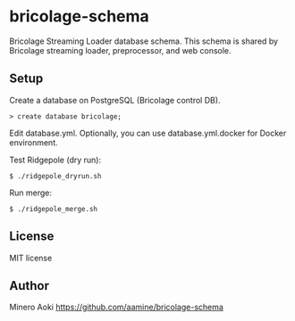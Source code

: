 # bricolage-schema

Bricolage Streaming Loader database schema.
This schema is shared by Bricolage streaming loader, preprocessor, and web console.

## Setup

Create a database on PostgreSQL (Bricolage control DB).

```
> create database bricolage;
```

Edit database.yml.
Optionally, you can use database.yml.docker for Docker environment.

Test Ridgepole (dry run):

```
$ ./ridgepole_dryrun.sh
```

Run merge:

```
$ ./ridgepole_merge.sh
```

## License

MIT license

## Author

Minero Aoki
https://github.com/aamine/bricolage-schema
